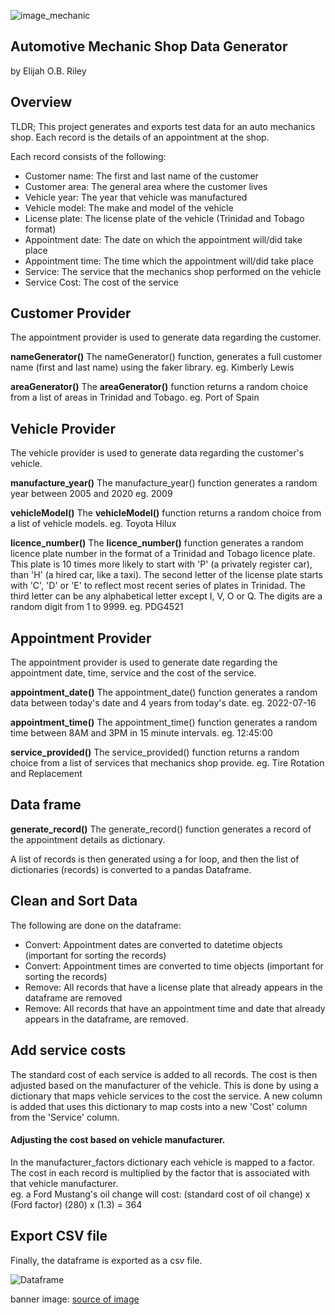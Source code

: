 ![image_mechanic](https://github.com/elijahobriley/Automotive-Mechanic-Shop-Data-Generator/assets/166941664/1addbfbd-0736-4995-b6be-c7df343cb449)
## Automotive Mechanic Shop Data Generator

by Elijah O.B. Riley
## Overview

TLDR;
This project generates and exports test data for an auto mechanics shop. Each record is the details of an appointment at the shop.

Each record consists of the following:
- Customer name:        The first and last name of the customer
- Customer area:          The general area where  the customer lives
- Vehicle year:               The year that vehicle was manufactured
- Vehicle model:            The make and model of the vehicle
- License plate:              The license plate  of the vehicle  (Trinidad and Tobago format)
- Appointment date:      The date on which the appointment will/did take place
- Appointment time:      The time which the appointment will/did take place
- Service:                        The service that the mechanics shop performed on the vehicle
- Service Cost:               The cost of the service

## Customer Provider
The appointment provider is used to generate data regarding the customer.

**nameGenerator()**
	The nameGenerator() function, generates a  full customer name (first and last name) using the faker library.
	eg. Kimberly Lewis

**areaGenerator()**
	The **areaGenerator()** function returns a random choice from a list of areas in Trinidad and Tobago.
	eg. Port of Spain

## Vehicle Provider
The vehicle provider is used to generate data regarding the customer's vehicle.

**manufacture_year()**
	The manufacture_year() function generates a random year between 2005 and 2020
	eg. 2009

**vehicleModel()**
	The **vehicleModel()** function returns a random choice from a list of vehicle models.
	eg. Toyota Hilux

**licence_number()**
	The **licence_number()** function generates a random licence plate number in the format of a Trinidad and Tobago licence plate. This plate is 10 times more likely to start with 'P' (a privately register car), than 'H' (a hired car, like a taxi). The second letter of the license plate starts with 'C', 'D' or 'E' to reflect most recent series of plates in Trinidad. The third letter can be any alphabetical letter except I, V, O or Q. The digits are a random digit from 1 to 9999.
	eg. PDG4521

## Appointment Provider
The appointment provider is used to generate date regarding the appointment date, time, service and the cost of the service.

**appointment_date()**
	The appointment_date() function generates a random data between today's date and 4 years from today's date.
	eg. 2022-07-16

**appointment_time()**
	The appointment_time() function generates a random time between 8AM and 3PM in 15 minute intervals. 
	eg. 12:45:00

**service_provided()**
	The service_provided() function returns a random choice from a list of services that mechanics shop provide.
	eg. Tire Rotation and Replacement

## Data frame
**generate_record()**
	The generate_record() function generates a record of the appointment details as dictionary.

A list of records is then generated using a for loop, and then the list of dictionaries (records) is converted to a pandas Dataframe.

## Clean and Sort Data
The following are done on the dataframe:
- Convert: Appointment dates are converted to datetime objects (important for sorting the records)
- Convert: Appointment times are converted to time objects (important for sorting the records)
- Remove: All records that have a license plate that already appears in the dataframe are removed
- Remove: All records that have an appointment time and date that already appears in the dataframe, are removed.

## Add service costs
The standard cost of each service is added to all records. The cost is then adjusted based on the manufacturer of the vehicle. This is done by using a dictionary that maps vehicle services to the cost the service. A new column is added that uses this dictionary to map costs into a new 'Cost' column from the 'Service' column. 

#### Adjusting the cost based on vehicle manufacturer.
In the manufacturer_factors dictionary each vehicle is mapped to a factor. The cost in each record is multiplied by the factor that is associated with that vehicle manufacturer.  
eg. a Ford Mustang's oil change will cost:
		(standard cost of oil change) x (Ford factor)
		(280) x (1.3) 
		= 364

## Export CSV file
Finally,  the dataframe is exported as a csv file.

![Dataframe](https://github.com/elijahobriley/Automotive-Mechanic-Shop-Data-Generator/assets/166941664/0e8c48f8-30bd-456f-8f36-9829d2159665)


banner image: [source of image](https://www.freepik.com/free-photo/medium-shot-man-checking-car_38170179.htm#fromView=search&page=3&position=13&uuid=daa046cc-e540-4431-a5a2-755a43191334)
